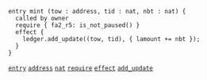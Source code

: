 ```archetype
entry mint (tow : address, tid : nat, nbt : nat) {
  called by owner
  require { fa2_r5: is_not_paused() }
  effect {
    ledger.add_update((tow, tid), { lamount += nbt });
  }
}
```
[`entry`](/docs/reference/declarations/entrypoint#entry) [`address`](/docs/reference/types#address) [`nat`](/docs/reference/types#nat) [`require`](/docs/reference/declarations/entrypoint#require) [`effect`](/docs/reference/declarations/entrypoint#effect) [`add_update`](/docs/reference/instructions/asset#aadd_updatek--u-)
